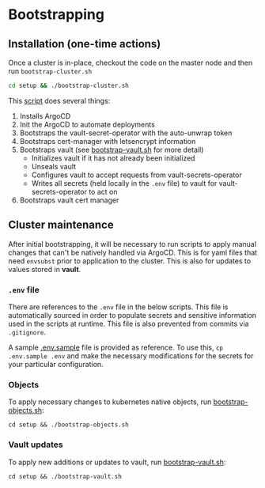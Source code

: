 # Bootstrapping

## Installation (one-time actions)

Once a cluster is in-place, checkout the code on the master node and then run `bootstrap-cluster.sh
`
```sh
cd setup && ./bootstrap-cluster.sh
```

This [script](setup/bootstrap-cluster.sh) does several things:

1. Installs ArgoCD
2. Init the ArgoCD to automate deployments
3. Bootstraps the vault-secret-operator with the auto-unwrap token
4. Bootstraps cert-manager with letsencrypt information
5. Bootstraps vault (see [bootstrap-vault.sh](setup/bootstrap-vault.sh) for more detail)
   * Initializes vault if it has not already been initialized
   * Unseals vault
   * Configures vault to accept requests from vault-secrets-operator
   * Writes all secrets (held locally in the `.env` file) to vault for vault-secrets-operator to act on
6. Bootstraps vault cert manager

## Cluster maintenance

After initial bootstrapping, it will be necessary to run scripts to apply manual changes that can't be natively handled via ArgoCD.  This is for yaml files that need `envsubst` prior to application to the cluster.  This is also for updates to values stored in **vault**.

### `.env` file

There are references to the `.env` file in the below scripts. This file is automatically sourced in order to populate secrets and sensitive information used in the scripts at runtime. This file is also prevented from commits via `.gitignore`.

A sample [.env.sample](setup/.env.sample) file is provided as reference. To use this, `cp .env.sample .env` and make the necessary modifications for the secrets for your particular configuration.

### Objects

To apply necessary changes to kubernetes native objects, run [bootstrap-objects.sh](setup/bootstrap-objects.sh):

```shell
cd setup && ./bootstrap-objects.sh
```

### Vault updates

To apply new additions or updates to vault, run [bootstrap-vault.sh](setup/bootstrap-vault.sh):

```shell
cd setup && ./bootstrap-vault.sh
```
